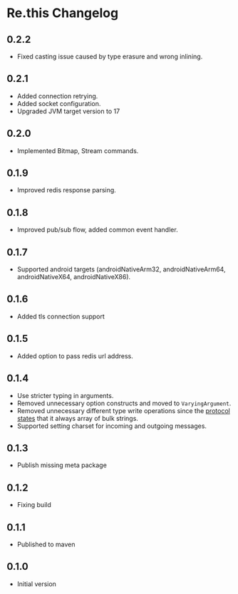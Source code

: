 # Re.this Changelog

## 0.2.2

* Fixed casting issue caused by type erasure and wrong inlining.

## 0.2.1

* Added connection retrying.
* Added socket configuration.
* Upgraded JVM target version to 17

## 0.2.0

* Implemented Bitmap, Stream commands.

## 0.1.9

* Improved redis response parsing.

## 0.1.8

* Improved pub/sub flow, added common event handler.

## 0.1.7

* Supported android targets (androidNativeArm32, androidNativeArm64, androidNativeX64, androidNativeX86).

## 0.1.6

* Added tls connection support

## 0.1.5

* Added option to pass redis url address.

## 0.1.4

* Use stricter typing in arguments.
* Removed unnecessary option constructs and moved to `VaryingArgument`.
* Removed unnecessary different type write operations since
  the [protocol states](https://redis.io/docs/latest/develop/reference/protocol-spec/#resp-protocol-description)
  that it always array of bulk strings.
* Supported setting charset for incoming and outgoing messages.

## 0.1.3

* Publish missing meta package

## 0.1.2

* Fixing build

## 0.1.1

* Published to maven

## 0.1.0

* Initial version